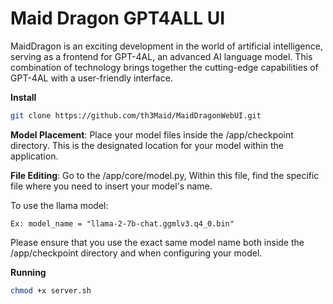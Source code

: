 # Maid Dragon GPT4ALL UI

MaidDragon is an exciting development in the world of artificial 
intelligence, serving as a frontend for GPT-4AL, an advanced AI 
language model. This combination of technology brings together 
the cutting-edge capabilities of GPT-4AL with a user-friendly 
interface.

**Install**


```bash
git clone https://github.com/th3Maid/MaidDragonWebUI.git
```

**Model Placement**: Place your model files inside the /app/checkpoint directory. This is the designated location for your model within the application.

**File Editing**: Go to the /app/core/model.py, Within this file, find the specific file where you need to insert your model's name.

To use the llama model:

    Ex: model_name = "llama-2-7b-chat.ggmlv3.q4_0.bin"

Please ensure that you use the exact same model name both inside the /app/checkpoint directory and when configuring your model. 

**Running**

```bash
chmod +x server.sh
```